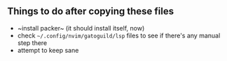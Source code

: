 ## Things to do after copying these files
- ~install packer~ (it should install itself, now)
- check `~/.config/nvim/gatoguild/lsp` files to see if there's any manual step there
- attempt to keep sane

